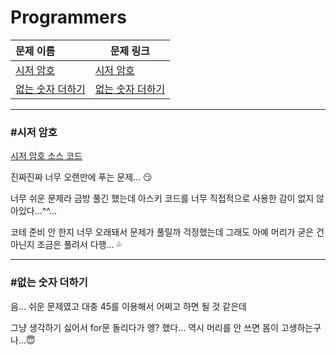 # Programmers

| 문제 이름                   | 문제 링크                                                                        |
|:----------------------- | ---------------------------------------------------------------------------- |
| [시저 암호](#시저-암호)         | [시저 암호](https://school.programmers.co.kr/learn/courses/30/lessons/12926)     |
| [없는 숫자 더하기](#없는-숫자-더하기) | [없는 숫자 더하기](https://school.programmers.co.kr/learn/courses/30/lessons/86051) |

<hr>

### #시저 암호

[시저 암호 소스 코드](https://github.com/hjyeon-n/Algorithm_study/blob/master/Programmers/2022.09/%EC%8B%9C%EC%A0%80%20%EC%95%94%ED%98%B8.java)

진짜진짜 너무 오랜만에 푸는 문제... 😏

너무 쉬운 문제라 금방 풀긴 했는데 아스키 코드를 너무 직접적으로 사용한 감이 없지 않아있다...^^... 

코테 준비 안 한지 너무 오래돼서 문제가 풀릴까 걱정했는데 그래도 아예 머리가 굳은 건 아닌지 조금은 풀려서 다행... 💦

<hr>

### #없는 숫자 더하기

음... 쉬운 문제였고 대충 45를 이용해서 어쩌고 하면 될 것 같은데

그냥 생각하기 싫어서 for문 돌리다가 엥? 했다... 역시 머리를 안 쓰면 몸이 고생하는구나...😇
